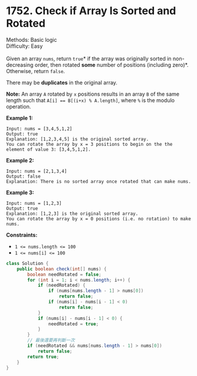 # 1752. Check if Array Is Sorted and Rotated  

  Methods: Basic logic </br> Difficulty: Easy </br> </br>Given an array `nums`, return `true`* if the array was originally sorted in non-decreasing order, then rotated ****some**** number of positions (including zero)*. Otherwise, return `false`.

There may be **duplicates** in the original array.

**Note:** An array `A` rotated by `x` positions results in an array `B` of the same length such that `A[i] == B[(i+x) % A.length]`, where `%` is the modulo operation.

**Example 1:**

```plain text
Input: nums = [3,4,5,1,2]
Output: true
Explanation: [1,2,3,4,5] is the original sorted array.
You can rotate the array by x = 3 positions to begin on the the element of value 3: [3,4,5,1,2].

```

**Example 2:**

```plain text
Input: nums = [2,1,3,4]
Output: false
Explanation: There is no sorted array once rotated that can make nums.

```

**Example 3:**

```plain text
Input: nums = [1,2,3]
Output: true
Explanation: [1,2,3] is the original sorted array.
You can rotate the array by x = 0 positions (i.e. no rotation) to make nums.

```

**Constraints:**

- `1 <= nums.length <= 100`
- `1 <= nums[i] <= 100`
```java
class Solution {
    public boolean check(int[] nums) {
        boolean needRotated = false;
        for (int i = 1; i < nums.length; i++) {
            if (needRotated) {
                if (nums[nums.length - 1] > nums[0])
                    return false;
                if (nums[i] - nums[i - 1] < 0)
                    return false;
            }
            if (nums[i] - nums[i - 1] < 0) {
                needRotated = true;
            }
        }
        // 最後還要再判斷一次 
        if (needRotated && nums[nums.length - 1] > nums[0])
            return false;
        return true;
    }
}
```

